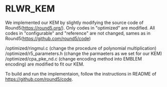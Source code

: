 # RLWR_KEM

We implemented our KEM by slightly modifying the source code of Round5(https://round5.org/). Only codes in "optimized" are modified. All codes in "configurable" and "reference" are not changed, sames as in Round5(https://github.com/round5/code)

/optimized/ringmul.c (change the procedure of polynomial multiplication)
/optimized/r5_parameters.h (change the parmaeters as we set for our KEM)
/optimized/cpa_pke_nd.c (change encoding method into EMBLEM encoding)
are modified to fit our KEM.

To build and run the implementaion, follow the instructions in README of https://github.com/round5/code.
